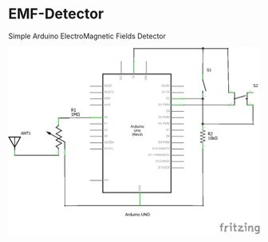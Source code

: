 # EMF-Detector

Simple Arduino ElectroMagnetic Fields Detector

![alt text](https://github.com/ibuioli/emf-detector/blob/master/squematic.png "EMF Detector Squematic")